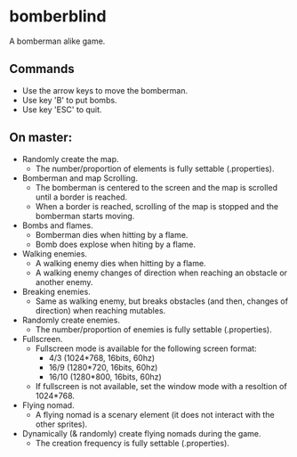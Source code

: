# bomberblind
A bomberman alike game.

## Commands
- Use the arrow keys to move the bomberman.
- Use key 'B' to put bombs.
- Use key 'ESC' to quit.

## On master:
* Randomly create the map.
  * The number/proportion of elements is fully settable (.properties).
* Bomberman and map Scrolling.
  * The bomberman is centered to the screen and the map is scrolled until a border is reached.
  * When a border is reached, scrolling of the map is stopped and the bomberman starts moving.
* Bombs and flames.
  * Bomberman dies when hitting by a flame.
  * Bomb does explose when hiting by a flame.
* Walking enemies.
  * A walking enemy dies when hitting by a flame.
  * A walking enemy changes of direction when reaching an obstacle or another enemy.
* Breaking enemies.
  * Same as walking enemy, but breaks obstacles (and then, changes of direction) when reaching mutables.
* Randomly create enemies.
  * The number/proportion of enemies is fully settable (.properties).
* Fullscreen.
  * Fullscreen mode is available for the following screen format:
    * 4/3 (1024*768, 16bits, 60hz)
    * 16/9 (1280*720, 16bits, 60hz)
    * 16/10 (1280*800, 16bits, 60hz)
  * If fullscreen is not available, set the window mode with a resoltion of 1024*768.
* Flying nomad.
  * A flying nomad is a scenary element (it does not interact with the other sprites).
* Dynamically (& randomly) create flying nomads during the game.
  * The creation frequency is fully settable (.properties).